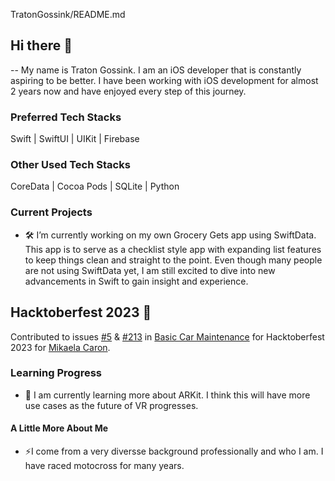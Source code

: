 TratonGossink/README.md

## Hi there 👋

-- My name is Traton Gossink. I am an iOS developer that is constantly aspiring to be better. I have been working with iOS development for almost 2 years now and have enjoyed every step of this journey. 

### Preferred Tech Stacks
 Swift | SwiftUI | UIKit | Firebase
### Other Used Tech Stacks
CoreData | Cocoa Pods | SQLite | Python

### Current Projects
- 🛠️ I’m currently working on my own Grocery Gets app using SwiftData. This app is to serve as a checklist style app with expanding list features to keep things clean and straight to the point.  Even though many people are not using SwiftData yet, I am still excited to dive into new advancements in Swift to gain insight and experience.

## Hacktoberfest 2023 🎃

Contributed to issues [#5](https://github.com/mikaelacaron/Basic-Car-Maintenance/issues/5) & [#213](https://github.com/mikaelacaron/Basic-Car-Maintenance/issues/213) in [Basic Car Maintenance](https://github.com/mikaelacaron/Basic-Car-Maintenance) for Hacktoberfest 2023 for [Mikaela Caron](https://github.com/mikaelacaron).

### Learning Progress
- 🌱 I am currently learning more about ARKit. I think this will have more use cases as the future of VR progresses.

#### A Little More About Me
- ⚡I come from a very diversse background professionally and who I am. I have raced motocross for many years. 

